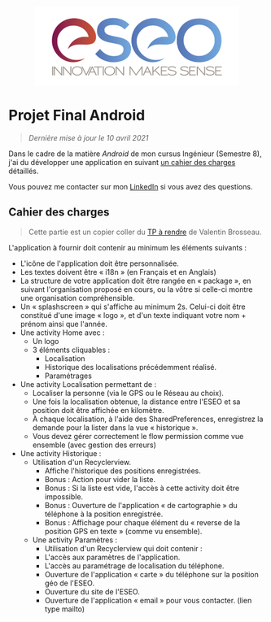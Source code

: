 <p align="center"><img src="readme/images/eseo_logo.png" width="400"></p>

# Projet Final Android
> *Dernière mise à jour le 10 avril 2021*

Dans le cadre de la matière *Android* de mon cursus Ingénieur (Semestre 8), j'ai du développer une application en suivant [un cahier des charges](#cahier-des-charges) détaillés.

Vous pouvez me contacter sur mon [LinkedIn](https://www.linkedin.com/in/hugo-madureira/) si vous avez des questions.
## Cahier des charges

> Cette partie est un copier coller du [TP à rendre](https://cours.brosseau.ovh/tp/android/app-base-android.html) de Valentin Brosseau.

L'application à fournir doit contenir au minimum les éléments suivants :

- L'icône de l'application doit être personnalisée.
- Les textes doivent être « i18n » (en Français et en Anglais)
- La structure de votre application doit être rangée en « package », en suivant l'organisation proposé en cours, ou la vôtre si celle-ci montre une organisation compréhensible.
- Un « splashscreen » qui s'affiche au minimum 2s. Celui-ci doit être constitué d'une image « logo », et d'un texte indiquant votre nom + prénom ainsi que l'année.
- Une activity Home avec :
  - Un logo
  - 3 éléments cliquables :
    - Localisation
    - Historique des localisations précédemment réalisé.
    - Paramétrages
- Une activity Localisation permettant de :
  - Localiser la personne (via le GPS ou le Réseau au choix).
  - Une fois la localisation obtenue, la distance entre l'ESEO et sa position doit être affichée en kilomètre.
  - À chaque localisation, à l'aide des SharedPreferences, enregistrez la demande pour la lister dans la vue « historique ».
  - Vous devez gérer correctement le flow permission comme vue ensemble (avec gestion des erreurs)
- Une activity Historique :
  - Utilisation d'un Recyclerview.
    - Affiche l'historique des positions enregistrées.
    - Bonus : Action pour vider la liste.
    - Bonus : Si la liste est vide, l'accès à cette activity doit être impossible.
    - Bonus : Ouverture de l'application « de cartographie » du téléphone à la position enregistrée.
    - Bonus : Affichage pour chaque élément du « reverse de la position GPS en texte » (comme vu ensemble).
  - Une activity Paramètres :
    - Utilisation d'un Recyclerview qui doit contenir :
    - L'accès aux paramètres de l'application.
    - L'accès au paramétrage de localisation du téléphone.
    - Ouverture de l'application « carte » du téléphone sur la position géo de l'ESEO.
    - Ouverture du site de l'ESEO.
     - Ouverture de l'application « email » pour vous contacter. (lien type mailto)
